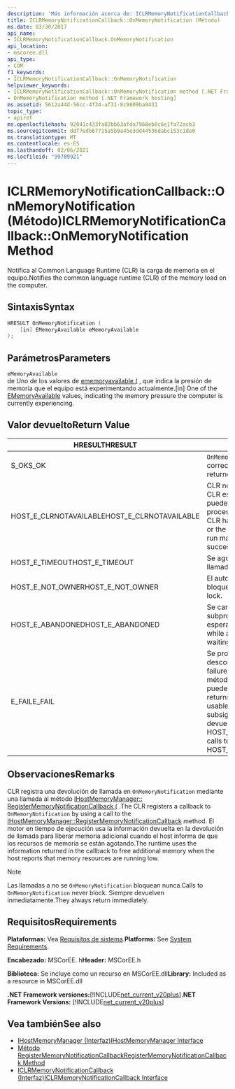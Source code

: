```yaml
---
description: 'Más información acerca de: ICLRMemoryNotificationCallback:: OnMemoryNotification (método)'
title: ICLRMemoryNotificationCallback::OnMemoryNotification (Método)
ms.date: 03/30/2017
api_name:
- ICLRMemoryNotificationCallback.OnMemoryNotification
api_location:
- mscoree.dll
api_type:
- COM
f1_keywords:
- ICLRMemoryNotificationCallback::OnMemoryNotification
helpviewer_keywords:
- ICLRMemoryNotificationCallback::OnMemoryNotification method [.NET Framework hosting]
- OnMemoryNotification method [.NET Framework hosting]
ms.assetid: 5612a44d-56cc-4f34-af31-8c9809ba9431
topic_type:
- apiref
ms.openlocfilehash: 92041c433fa82bb63afda7968eb8c6e1fa72acb3
ms.sourcegitcommit: ddf7edb67715a5b9a45e3dd44536dabc153c1de0
ms.translationtype: MT
ms.contentlocale: es-ES
ms.lasthandoff: 02/06/2021
ms.locfileid: "99789921"
---
```

# <a name="iclrmemorynotificationcallbackonmemorynotification-method"></a><span data-ttu-id="232e3-103">ICLRMemoryNotificationCallback::OnMemoryNotification (Método)</span><span class="sxs-lookup"><span data-stu-id="232e3-103">ICLRMemoryNotificationCallback::OnMemoryNotification Method</span></span>

<span data-ttu-id="232e3-104">Notifica al Common Language Runtime (CLR) la carga de memoria en el equipo.</span><span class="sxs-lookup"><span data-stu-id="232e3-104">Notifies the common language runtime (CLR) of the memory load on the computer.</span></span>  
  
## <a name="syntax"></a><span data-ttu-id="232e3-105">Sintaxis</span><span class="sxs-lookup"><span data-stu-id="232e3-105">Syntax</span></span>  
  
```cpp  
HRESULT OnMemoryNotification (  
    [in] EMemoryAvailable eMemoryAvailable  
);  
```  
  
## <a name="parameters"></a><span data-ttu-id="232e3-106">Parámetros</span><span class="sxs-lookup"><span data-stu-id="232e3-106">Parameters</span></span>  

 `eMemoryAvailable`  
 <span data-ttu-id="232e3-107">de Uno de los valores de [ememoryavailable (](ememoryavailable-enumeration.md) , que indica la presión de memoria que el equipo está experimentando actualmente.</span><span class="sxs-lookup"><span data-stu-id="232e3-107">[in] One of the [EMemoryAvailable](ememoryavailable-enumeration.md) values, indicating the memory pressure the computer is currently experiencing.</span></span>  
  
## <a name="return-value"></a><span data-ttu-id="232e3-108">Valor devuelto</span><span class="sxs-lookup"><span data-stu-id="232e3-108">Return Value</span></span>  
  
|<span data-ttu-id="232e3-109">HRESULT</span><span class="sxs-lookup"><span data-stu-id="232e3-109">HRESULT</span></span>|<span data-ttu-id="232e3-110">Descripción</span><span class="sxs-lookup"><span data-stu-id="232e3-110">Description</span></span>|  
|-------------|-----------------|  
|<span data-ttu-id="232e3-111">S_OK</span><span class="sxs-lookup"><span data-stu-id="232e3-111">S_OK</span></span>|<span data-ttu-id="232e3-112">`OnMemoryNotification` se devolvió correctamente.</span><span class="sxs-lookup"><span data-stu-id="232e3-112">`OnMemoryNotification` returned successfully.</span></span>|  
|<span data-ttu-id="232e3-113">HOST_E_CLRNOTAVAILABLE</span><span class="sxs-lookup"><span data-stu-id="232e3-113">HOST_E_CLRNOTAVAILABLE</span></span>|<span data-ttu-id="232e3-114">CLR no se ha cargado en un proceso o CLR está en un estado en el que no puede ejecutar código administrado ni procesar la llamada correctamente.</span><span class="sxs-lookup"><span data-stu-id="232e3-114">The CLR has not been loaded into a process, or the CLR is in a state in which it cannot run managed code or process the call successfully.</span></span>|  
|<span data-ttu-id="232e3-115">HOST_E_TIMEOUT</span><span class="sxs-lookup"><span data-stu-id="232e3-115">HOST_E_TIMEOUT</span></span>|<span data-ttu-id="232e3-116">Se agotó el tiempo de espera de la llamada.</span><span class="sxs-lookup"><span data-stu-id="232e3-116">The call timed out.</span></span>|  
|<span data-ttu-id="232e3-117">HOST_E_NOT_OWNER</span><span class="sxs-lookup"><span data-stu-id="232e3-117">HOST_E_NOT_OWNER</span></span>|<span data-ttu-id="232e3-118">El autor de la llamada no posee el bloqueo.</span><span class="sxs-lookup"><span data-stu-id="232e3-118">The caller does not own the lock.</span></span>|  
|<span data-ttu-id="232e3-119">HOST_E_ABANDONED</span><span class="sxs-lookup"><span data-stu-id="232e3-119">HOST_E_ABANDONED</span></span>|<span data-ttu-id="232e3-120">Se canceló un evento mientras un subproceso o fibra bloqueados estaba esperando en él.</span><span class="sxs-lookup"><span data-stu-id="232e3-120">An event was canceled while a blocked thread or fiber was waiting on it.</span></span>|  
|<span data-ttu-id="232e3-121">E_FAIL</span><span class="sxs-lookup"><span data-stu-id="232e3-121">E_FAIL</span></span>|<span data-ttu-id="232e3-122">Se produjo un error grave desconocido.</span><span class="sxs-lookup"><span data-stu-id="232e3-122">An unknown catastrophic failure occurred.</span></span> <span data-ttu-id="232e3-123">Después de que un método devuelve E_FAIL, CLR ya no se puede usar en el proceso.</span><span class="sxs-lookup"><span data-stu-id="232e3-123">After a method returns E_FAIL, the CLR is no longer usable within the process.</span></span> <span data-ttu-id="232e3-124">Las llamadas subsiguientes a métodos de hospedaje devuelven HOST_E_CLRNOTAVAILABLE.</span><span class="sxs-lookup"><span data-stu-id="232e3-124">Subsequent calls to hosting methods return HOST_E_CLRNOTAVAILABLE.</span></span>|  
  
## <a name="remarks"></a><span data-ttu-id="232e3-125">Observaciones</span><span class="sxs-lookup"><span data-stu-id="232e3-125">Remarks</span></span>  

 <span data-ttu-id="232e3-126">CLR registra una devolución de llamada en `OnMemoryNotification` mediante una llamada al método [IHostMemoryManager:: RegisterMemoryNotificationCallback (](ihostmemorymanager-registermemorynotificationcallback-method.md) .</span><span class="sxs-lookup"><span data-stu-id="232e3-126">The CLR registers a callback to `OnMemoryNotification` by using a call to the [IHostMemoryManager::RegisterMemoryNotificationCallback](ihostmemorymanager-registermemorynotificationcallback-method.md) method.</span></span> <span data-ttu-id="232e3-127">El motor en tiempo de ejecución usa la información devuelta en la devolución de llamada para liberar memoria adicional cuando el host informa de que los recursos de memoria se están agotando.</span><span class="sxs-lookup"><span data-stu-id="232e3-127">The runtime uses the information returned in the callback to free additional memory when the host reports that memory resources are running low.</span></span>  
  
> [!NOTE]
> <span data-ttu-id="232e3-128">Las llamadas a no se `OnMemoryNotification` bloquean nunca.</span><span class="sxs-lookup"><span data-stu-id="232e3-128">Calls to `OnMemoryNotification` never block.</span></span> <span data-ttu-id="232e3-129">Siempre devuelven inmediatamente.</span><span class="sxs-lookup"><span data-stu-id="232e3-129">They always return immediately.</span></span>  
  
## <a name="requirements"></a><span data-ttu-id="232e3-130">Requisitos</span><span class="sxs-lookup"><span data-stu-id="232e3-130">Requirements</span></span>  

 <span data-ttu-id="232e3-131">**Plataformas:** Vea [Requisitos de sistema](../../get-started/system-requirements.md).</span><span class="sxs-lookup"><span data-stu-id="232e3-131">**Platforms:** See [System Requirements](../../get-started/system-requirements.md).</span></span>  
  
 <span data-ttu-id="232e3-132">**Encabezado:** MSCorEE. h</span><span class="sxs-lookup"><span data-stu-id="232e3-132">**Header:** MSCorEE.h</span></span>  
  
 <span data-ttu-id="232e3-133">**Biblioteca:** Se incluye como un recurso en MSCorEE.dll</span><span class="sxs-lookup"><span data-stu-id="232e3-133">**Library:** Included as a resource in MSCorEE.dll</span></span>  
  
 <span data-ttu-id="232e3-134">**.NET Framework versiones:**[!INCLUDE[net_current_v20plus](../../../../includes/net-current-v20plus-md.md)]</span><span class="sxs-lookup"><span data-stu-id="232e3-134">**.NET Framework Versions:** [!INCLUDE[net_current_v20plus](../../../../includes/net-current-v20plus-md.md)]</span></span>  
  
## <a name="see-also"></a><span data-ttu-id="232e3-135">Vea también</span><span class="sxs-lookup"><span data-stu-id="232e3-135">See also</span></span>

- [<span data-ttu-id="232e3-136">IHostMemoryManager (Interfaz)</span><span class="sxs-lookup"><span data-stu-id="232e3-136">IHostMemoryManager Interface</span></span>](ihostmemorymanager-interface.md)
- [<span data-ttu-id="232e3-137">Método RegisterMemoryNotificationCallback</span><span class="sxs-lookup"><span data-stu-id="232e3-137">RegisterMemoryNotificationCallback Method</span></span>](ihostmemorymanager-registermemorynotificationcallback-method.md)
- [<span data-ttu-id="232e3-138">ICLRMemoryNotificationCallback (Interfaz)</span><span class="sxs-lookup"><span data-stu-id="232e3-138">ICLRMemoryNotificationCallback Interface</span></span>](iclrmemorynotificationcallback-interface.md)
